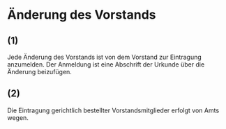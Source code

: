 # Änderung des Vorstands



## (1)

 Jede Änderung des Vorstands ist von dem Vorstand zur Eintragung anzumelden. Der Anmeldung ist eine Abschrift der Urkunde über die Änderung beizufügen.

## (2)

 Die Eintragung gerichtlich bestellter Vorstandsmitglieder erfolgt von Amts wegen. 

